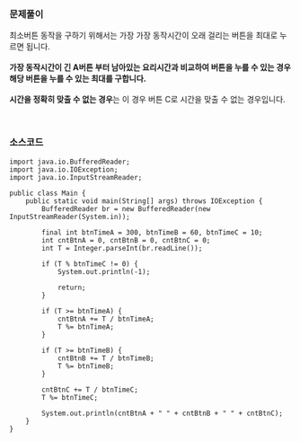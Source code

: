 ### 문제풀이
최소버튼 동작을 구하기 위해서는 가장 가장 동작시간이 오래 걸리는 버튼을 최대로 누르면 됩니다.  
<br>
<b>가장 동작시간이 긴 A버튼 부터 남아있는 요리시간과 비교하여 버튼을 누를 수 있는 경우 해당 버튼을 누를 수 있는 최대를 구합니다.</b>  
<br>
<b>시간을 정확히 맞출 수 없는 경우</b>는 이 경우 버튼 C로 시간을 맞출 수 없는 경우입니다. 

<br>

### 소스코드
~~~
import java.io.BufferedReader;
import java.io.IOException;
import java.io.InputStreamReader;

public class Main {
    public static void main(String[] args) throws IOException {
        BufferedReader br = new BufferedReader(new InputStreamReader(System.in));

        final int btnTimeA = 300, btnTimeB = 60, btnTimeC = 10;
        int cntBtnA = 0, cntBtnB = 0, cntBtnC = 0;
        int T = Integer.parseInt(br.readLine());

        if (T % btnTimeC != 0) {
            System.out.println(-1);

            return;
        }

        if (T >= btnTimeA) {
            cntBtnA += T / btnTimeA;
            T %= btnTimeA;
        }

        if (T >= btnTimeB) {
            cntBtnB += T / btnTimeB;
            T %= btnTimeB;
        }

        cntBtnC += T / btnTimeC;
        T %= btnTimeC;

        System.out.println(cntBtnA + " " + cntBtnB + " " + cntBtnC);
    }
}

~~~